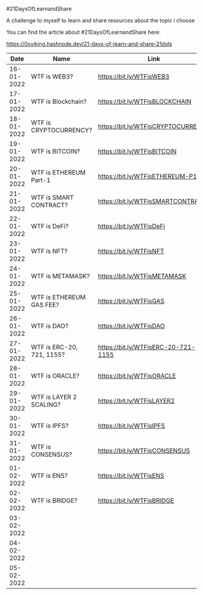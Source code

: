 #21DaysOfLearnandShare

A challenge to myself to learn and share resources about the topic i choose

You can find the article about #21DaysOfLearnandShare here:

https://0xviking.hashnode.dev/21-days-of-learn-and-share-21dols

| Date       | Name                      | Link                                |
|------------|---------------------------|-------------------------------------|
| 16-01-2022 | WTF is WEB3?              | https://bit.ly/WTFisWEB3            |
| 17-01-2022 | WTF is Blockchain?        | https://bit.ly/WTFisBLOCKCHAIN      |
| 18-01-2022 | WTF is CRYPTOCURRENCY?    | https://bit.ly/WTFisCRYPTOCURRENCY  |
| 19-01-2022 | WTF is BITCOIN?           | https://bit.ly/WTFisBITCOIN         |
| 20-01-2022 | WTF is ETHEREUM Part-1    | https://bit.ly/WTFisETHEREUM-P1     |
| 21-01-2022 | WTF is SMART CONTRACT?    | https://bit.ly/WTFisSMARTCONTRACT   |
| 22-01-2022 | WTF is DeFi?              | https://bit.ly/WTFisDeFi            |
| 23-01-2022 | WTF is NFT?               | https://bit.ly/WTFisNFT             |
| 24-01-2022 | WTF is METAMASK?          | https://bit.ly/WTFisMETAMASK        |
| 25-01-2022 | WTF is ETHEREUM GAS FEE?  | https://bit.ly/WTFisGAS             |
| 26-01-2022 | WTF is DAO?               | https://bit.ly/WTFisDAO             |
| 27-01-2022 | WTF is ERC-20, 721, 1155? | https://bit.ly/WTFisERC-20-721-1155 |
| 28-01-2022 | WTF is ORACLE?            | https://bit.ly/WTFisORACLE          |
| 29-01-2022 | WTF is LAYER 2 SCALING?   | https://bit.ly/WTFisLAYER2          |
| 30-01-2022 | WTF is IPFS?              | https://bit.ly/WTFisIPFS            |
| 31-01-2022 | WTF is CONSENSUS?         | https://bit.ly/WTFisCONSENSUS       |
| 01-02-2022 | WTF is ENS?               | https://bit.ly/WTFisENS             |
| 02-02-2022 | WTF is BRIDGE?            | https://bit.ly/WTFisBRIDGE          |
| 03-02-2022 |                           |                                     |
| 04-02-2022 |                           |                                     |
| 05-02-2022 |                           |                                     |
